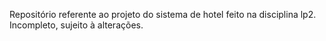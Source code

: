 Repositório referente ao projeto do sistema de hotel feito na disciplina lp2. Incompleto, sujeito à alterações.
